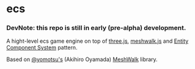 # ecs
### DevNote: this repo is still in early (pre-alpha) development.
A hight-level ecs game engine on top of [three.js](http://threejs.org), [meshwalk.js](https://github.com/yomotsu/meshwalk.js) and [Entity Component System](https://github.com/legacy-entity/spec) pattern.

Based on [@yomotsu's](https://github.com/yomotsu) (Akihiro Oyamada) [MeshWalk](https://github.com/yomotsu/meshwalk.js) library.
